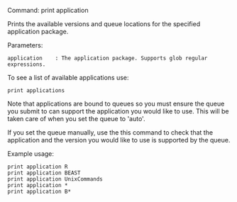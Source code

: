 Command: print application <application>

Prints the available versions and queue locations for the specified application package.

Parameters:

    application    : The application package. Supports glob regular expressions.

To see a list of available applications use:

    print applications
	
Note that applications are bound to queues so you must ensure the queue you submit to can support the
application you would like to use. This will be taken care of when you set the queue to 'auto'.

If you set the queue manually, use the this command to check that the application and the version you would
like to use is supported by the queue.	

Example usage:

    print application R
    print application BEAST
    print application UnixCommands
    print application *
    print application B*


